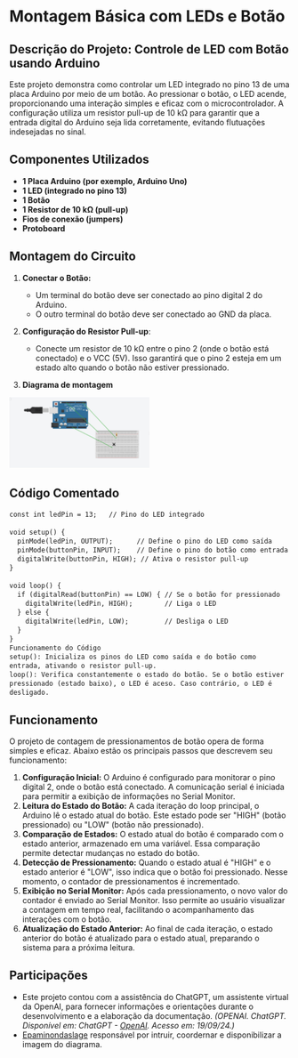 # Montagem Básica com LEDs e Botão

## Descrição do Projeto: Controle de LED com Botão usando Arduino
Este projeto demonstra como controlar um LED integrado no pino 13 de uma placa Arduino por meio de um botão. Ao pressionar o botão, o LED acende, proporcionando uma interação simples e eficaz com o microcontrolador. A configuração utiliza um resistor pull-up de 10 kΩ para garantir que a entrada digital do Arduino seja lida corretamente, evitando flutuações indesejadas no sinal.

## Componentes Utilizados
- **1 Placa Arduino (por exemplo, Arduino Uno)**
- **1 LED (integrado no pino 13)**
- **1 Botão**
- **1 Resistor de 10 kΩ (pull-up)**
- **Fios de conexão (jumpers)**
- **Protoboard**


## Montagem do Circuito
1. **Conectar o Botão:**
   - Um terminal do botão deve ser conectado ao pino digital 2 do Arduino.
   - O outro terminal do botão deve ser conectado ao GND da placa.

2. **Configuração do Resistor Pull-up**:
   - Conecte um resistor de 10 kΩ entre o pino 2 (onde o botão está conectado) e o VCC (5V). Isso garantirá que o pino 2 esteja em um estado alto quando o botão não estiver pressionado.
     
3. **Diagrama de montagem**
<img src="https://github.com/Epaminondaslage/Aluno_Fulano_de_Tal/blob/main/Exercicio_em_Casa_1/Figura.jpeg" alt="Circuito" width="50%">

## Código Comentado
```const int buttonPin = 2; // Pino onde o botão está conectado
const int ledPin = 13;   // Pino do LED integrado

void setup() {
  pinMode(ledPin, OUTPUT);      // Define o pino do LED como saída
  pinMode(buttonPin, INPUT);    // Define o pino do botão como entrada
  digitalWrite(buttonPin, HIGH); // Ativa o resistor pull-up
}

void loop() {
  if (digitalRead(buttonPin) == LOW) { // Se o botão for pressionado
    digitalWrite(ledPin, HIGH);        // Liga o LED
  } else {
    digitalWrite(ledPin, LOW);         // Desliga o LED
  }
}
Funcionamento do Código
setup(): Inicializa os pinos do LED como saída e do botão como entrada, ativando o resistor pull-up.
loop(): Verifica constantemente o estado do botão. Se o botão estiver pressionado (estado baixo), o LED é aceso. Caso contrário, o LED é desligado.  
```

## Funcionamento
O projeto de contagem de pressionamentos de botão opera de forma simples e eficaz. Abaixo estão os principais passos que descrevem seu funcionamento:
1. **Configuração Inicial:** O Arduino é configurado para monitorar o pino digital 2, onde o botão está conectado. A comunicação serial é iniciada para permitir a exibição de informações no Serial Monitor.
2. **Leitura do Estado do Botão:** A cada iteração do loop principal, o Arduino lê o estado atual do botão. Este estado pode ser "HIGH" (botão pressionado) ou "LOW" (botão não pressionado).
3. **Comparação de Estados:** O estado atual do botão é comparado com o estado anterior, armazenado em uma variável. Essa comparação permite detectar mudanças no estado do botão.
4. **Detecção de Pressionamento:** Quando o estado atual é "HIGH" e o estado anterior é "LOW", isso indica que o botão foi pressionado. Nesse momento, o contador de pressionamentos é incrementado.
5. **Exibição no Serial Monitor:** Após cada pressionamento, o novo valor do contador é enviado ao Serial Monitor. Isso permite ao usuário visualizar a contagem em tempo real, facilitando o acompanhamento das interações com o botão.
6. **Atualização do Estado Anterior:** Ao final de cada iteração, o estado anterior do botão é atualizado para o estado atual, preparando o sistema para a próxima leitura.

## Participações
- Este projeto contou com a assistência do ChatGPT, um assistente virtual da OpenAI, para fornecer informações e orientações durante o desenvolvimento e a elaboração da documentação.
  *(OPENAI. ChatGPT. Disponível em: ChatGPT - [OpenAI](https://www.openai.com/chatgpt). Acesso em: 19/09/24.)*
- [Epaminondaslage](https://www.bing.com/ck/a?!&&p=cf945232149fce13JmltdHM9MTcyNjcwNDAwMCZpZ3VpZD0yNGZkYWYyYS1lMjZiLTYzMWYtMzY0MC1iYmJiZTNlZTYyZGImaW5zaWQ9NTE5Mg&ptn=3&ver=2&hsh=3&fclid=24fdaf2a-e26b-631f-3640-bbbbe3ee62db&psq=src%3d%22https%3a%2f%2fgithub.com%2fEpaminondaslage%2fAluno_Fulano_de_Tal%2fblob%2fmain%2fExercicio_em_Casa_1%2fFigura.jpeg%22+alt%3d%22Circuito%22+width%3d%2250%25%22&u=a1aHR0cHM6Ly9naXRodWIuY29tL0VwYW1pbm9uZGFzbGFnZQ&ntb=1) responsável por intruir, coordernar e disponibilizar a imagem do diagrama.
